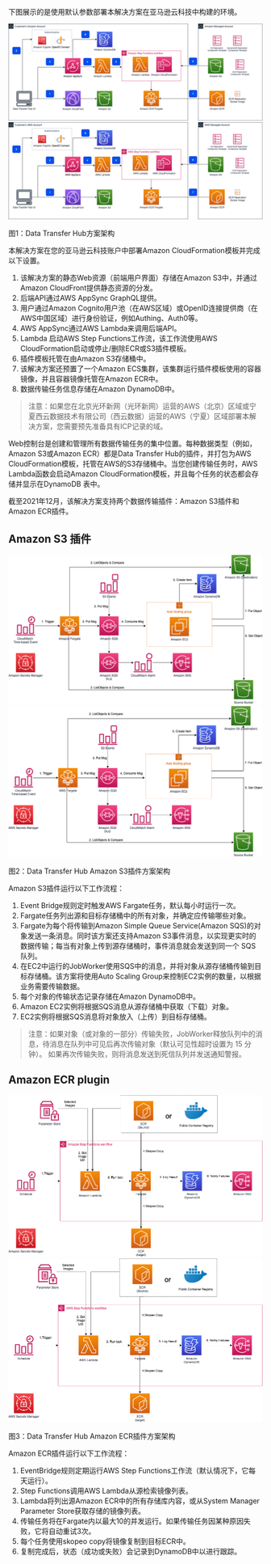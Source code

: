 下图展示的是使用默认参数部署本解决方案在亚马逊云科技中构建的环境。

![architecture-cn](./images/arch-cn.png)
![architecture-global](./images/arch-global.png)
      
图1：Data Transfer Hub方案架构

本解决方案在您的亚马逊云科技账户中部署Amazon CloudFormation模板并完成以下设置。

1. 该解决方案的静态Web资源（前端用户界面）存储在Amazon S3中，并通过Amazon CloudFront提供静态资源的分发。
1. 后端API通过AWS AppSync GraphQL提供。
1. 用户通过Amazon Cognito用户池（在AWS区域）或OpenID连接提供商（在AWS中国区域）进行身份验证，例如Authing、Auth0等。
1. AWS AppSync通过AWS Lambda来调用后端API。
1. Lambda 启动AWS Step Functions工作流，该工作流使用AWS CloudFormation启动或停止/删除ECR或S3插件模板。
1. 插件模板托管在由Amazon S3存储桶中。
1. 该解决方案还预置了一个Amazon ECS集群，该集群运行插件模板使用的容器镜像，并且容器镜像托管在Amazon ECR中。
1. 数据传输任务信息存储在Amazon DynamoDB中。

> 注意：如果您在北京光环新网（光环新网）运营的AWS（北京）区域或宁夏西云数据技术有限公司（西云数据）运营的AWS（宁夏）区域部署本解决方案，您需要预先准备具有ICP记录的域。

Web控制台是创建和管理所有数据传输任务的集中位置。每种数据类型（例如，Amazon S3或Amazon ECR）都是Data Transfer Hub的插件，并打包为AWS CloudFormation模板，托管在AWS的S3存储桶中。当您创建传输任务时，AWS Lambda函数会启动Amazon CloudFormation模板，并且每个任务的状态都会存储并显示在DynamoDB 表中。

截至2021年12月，该解决方案支持两个数据传输插件：Amazon S3插件和Amazon ECR插件。
## Amazon S3 插件

![s3-architecture-cn](./images/s3-arch-cn.png)
![s3-architecture-global](./images/s3-arch-global.png)

图2：Data Transfer Hub Amazon S3插件方案架构

Amazon S3插件运行以下工作流程：
1. Event Bridge规则定时触发AWS Fargate任务，默认每小时运行一次。
1. Fargate任务列出源和目标存储桶中的所有对象，并确定应传输哪些对象。
1. Fargate为每个将传输到Amazon Simple Queue Service(Amazon SQS)的对象发送一条消息。同时该方案还支持Amazon S3事件消息，以实现更实时的数据传输；每当有对象上传到源存储桶时，事件消息就会发送到同一个 SQS 队列。
1. 在EC2中运行的JobWorker使用SQS中的消息，并将对象从源存储桶传输到目标存储桶。该方案将使用Auto Scaling Group来控制EC2实例的数量，以根据业务需要传输数据。
1. 每个对象的传输状态记录存储在Amazon DynamoDB中。
1. Amazon EC2实例将根据SQS消息从源存储桶中获取（下载）对象。
1. EC2实例将根据SQS消息将对象放入（上传）到目标存储桶。

> 注意：如果对象（或对象的一部分）传输失败，JobWorker释放队列中的消息，待消息在队列中可见后再次传输对象（默认可见性超时设置为 15 分钟）。 如果再次传输失败，则将消息发送到死信队列并发送通知警报。

## Amazon ECR plugin

![ecr-architecture-cn](./images/ecr-arch-cn.png)
![ecr-architecture-global](./images/ecr-arch-global.png)

图3：Data Transfer Hub Amazon ECR插件方案架构

Amazon ECR插件运行以下工作流程：

1. EventBridge规则定期运行AWS Step Functions工作流（默认情况下，它每天运行）。
1. Step Functions调用AWS Lambda从源检索镜像列表。
1. Lambda将列出源Amazon ECR中的所有存储库内容，或从System Manager Parameter Store获取存储的镜像列表。
1. 传输任务将在Fargate内以最大10的并发运行。如果传输任务因某种原因失败，它将自动重试3次。
1. 每个任务使用skopeo copy将镜像复制到目标ECR中。
1. 复制完成后，状态（成功或失败）会记录到DynamoDB中以进行跟踪。